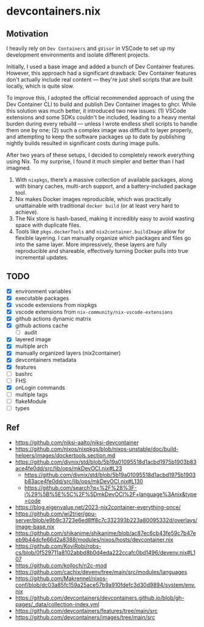 # devcontainers.nix

## Motivation

I heavily rely on `Dev Containers` and `gVisor` in VSCode to set up my development environments and isolate different projects.

Initially, I used a base image and added a bunch of Dev Container features. However, this approach had a significant drawback: Dev Container features don't actually include real content — they're just shell scripts that are built locally, which is quite slow.

To improve this, I adopted the official recommended approach of using the Dev Container CLI to build and publish Dev Container images to ghcr. While this solution was much better, it introduced two new issues: (1) VSCode extensions and some SDKs couldn't be included, leading to a heavy mental burden during every rebuild — unless I wrote endless shell scripts to handle them one by one; (2) such a complex image was difficult to layer properly, and attempting to keep the software packages up to date by publishing nightly builds resulted in significant costs during image pulls.

After two years of these setups, I decided to completely rework everything using Nix. To my surprise, I found it much simpler and better than I had imagined.

1. With `nixpkgs`, there’s a massive collection of available packages, along with binary caches, multi-arch support, and a battery-included package tool.
2. Nix makes Docker images reproducible, which was practically unattainable with traditional `docker build` (or at least very hard to achieve).
3. The Nix store is hash-based, making it incredibly easy to avoid wasting space with duplicate files.
4. Tools like `pkgs.dockerTools` and `nix2container.buildImage` allow for flexible layering. I can manually organize which packages and files go into the same layer. More impressively, these layers are fully reproducible and shareable, effectively turning Docker pulls into true incremental updates.

## TODO

- [x] environment variables
- [x] executable packages
- [x] vscode extensions from nixpkgs
- [x] vscode extensions from `nix-community/nix-vscode-extensions`
- [x] github actions dynamic matrix
- [x] github actions cache
  - [ ] audit
- [x] layered image
- [x] multiple arch
- [x] manually organized layers (nix2container)
- [x] devcontainers metadata
- [x] features
- [ ] bashrc
- [ ] FHS
- [x] onLogin commands
- [ ] multiple tags
- [ ] flakeModule
- [ ] types

## Ref

- https://github.com/niksi-aalto/niksi-devcontainer
- https://github.com/nixos/nixpkgs/blob/nixos-unstable/doc/build-helpers/images/dockertools.section.md
- https://github.com/divnix/std/blob/5b19a01095518d1acbd1975b1903b83ace4fe0dd/src/lib/ops/mkDevOCI.nix#L23
  - https://github.com/divnix/std/blob/5b19a01095518d1acbd1975b1903b83ace4fe0dd/src/lib/ops/mkDevOCI.nix#L130
  - https://github.com/search?q=%2F%28%3F-i%29%5B%5E%5C%2F%5DmkDevOCI%2F+language%3Anix&type=code
- https://blog.eigenvalue.net/2023-nix2container-everything-once/
- https://github.com/wi2trier/gpu-server/blob/e9b9c3723e6ed8ff8c7c332393b223a80095332d/overlays/image-base.nix
- https://github.com/shikanime/shikanime/blob/ac87ec6cb43fe59c7b47eeb9b44dcfe66d2a8388/modules/nixos/hosts/devcontainer.nix
- https://github.com/KoviRobi/robs-cs/blob/0f529711a8102abbd8b0d4eda222ccafc0bd1496/devenv.nix#L107
- https://github.com/kolloch/n2c-mod
- https://github.com/cachix/devenv/tree/main/src/modules/languages
- https://github.com/Makrennel/nixos-conf/blob/dc03a85fc159a25ace57b9a910fdefc3d30d9894/system/env.nix
- https://github.com/devcontainers/devcontainers.github.io/blob/gh-pages/_data/collection-index.yml
- https://github.com/devcontainers/features/tree/main/src
- https://github.com/devcontainers/images/tree/main/src
